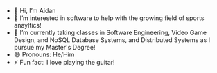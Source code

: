 - 👋 Hi, I’m Aidan
- 👀 I’m interested in software to help with the growing field of sports anayltics!
- 🌱 I’m currently taking classes in Software Engineering, Video Game Design, and NoSQL Database Systems, and Distributed Systems as I pursue my Master's Degree!
- 😄 Pronouns: He/Him
- ⚡ Fun fact: I love playing the guitar!


